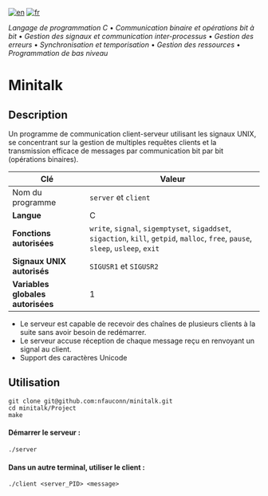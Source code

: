 [![en](https://img.shields.io/badge/lang-en-pink.svg)](https://github.com/nfauconn/minitalk/blob/master/README.md)
[![fr](https://img.shields.io/badge/lang-fr-purple.svg)](https://github.com/nfauconn/minitalk/blob/master/README.fr.md)

*Langage de programmation C* • *Communication binaire et opérations bit à bit* • *Gestion des signaux et communication inter-processus* • *Gestion des erreurs* • *Synchronisation et temporisation* • *Gestion des ressources* • *Programmation de bas niveau*

# Minitalk

## Description

Un programme de communication client-serveur utilisant les signaux UNIX, se concentrant sur la gestion de multiples requêtes clients et la transmission efficace de messages par communication bit par bit (opérations binaires).

| Clé | Valeur |
| -- | -- |
| Nom du programme | `server` et `client` |
**Langue** | C
**Fonctions autorisées** | `write`, `signal`, `sigemptyset`, `sigaddset`, `sigaction`, `kill`, `getpid`, `malloc`, `free`, `pause`, `sleep`, `usleep`, `exit`
**Signaux UNIX autorisés** | `SIGUSR1` et `SIGUSR2`
**Variables globales autorisées** | 1

- Le serveur est capable de recevoir des chaînes de plusieurs clients à la suite sans avoir besoin de redémarrer.
- Le serveur accuse réception de chaque message reçu en renvoyant un signal au client.
- Support des caractères Unicode

## Utilisation

```shell
git clone git@github.com:nfauconn/minitalk.git
cd minitalk/Project
make
```

#### Démarrer le serveur :
```shell
./server
```

#### Dans un autre terminal, utiliser le client :
```shell
./client <server_PID> <message>
```